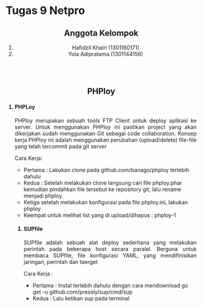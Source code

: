 <h1>Tugas 9 Netpro</h1>

<center>
<h2>Anggota Kelompok</h2>
<ol>
    <li>Hafidzil Khairi (1301160171)</li>
    <li>Yola Adipratama (1301144156)</li>
</ol>

<br/>
<br/>
<h2>PHPloy</h2>
</center>

<ol>

<h4><li>PHPLoy</li></h4>
<p align="justify">
PHPloy merupakan sebuah tools FTP Client untuk deploy aplikasi ke server. Untuk menggunakan PHPloy ini pastikan project yang akan dikerjakan sudah menggunakan Git sebagai code collaboration. Konsep kerja PHPloy ini adalah menggunakan perubahan (upload/delete) file-file yang telah tercommit pada git server

Cara Kerja:
- Pertama : Lakukan clone pada github.com/banago/phploy terlebih dahulu
- Kedua : Setelah melakukan clone langsung cari file phploy.phar kemudian pindahkan file tersebut ke repository git, lalu rename menjadi phploy.
- Ketiga setelah melakukan konfigurasi pada file phploy.ini, lakukan phploy
- Keempat untuk melihat list yang di upload/dihapus : phploy-1
<p>

<ol>
  
<h4><li>SUPfile</li></h4>
<p align="justify">
SUPfile adalah sebuah alat deploy sederhana yang melakukan perintah pada beberapa host secara paralel. Berguna untuk membaca SUPfile, file konfigurasi YAML, yang mendifinisikan jaringan, perintah dan taerget

Cara Kerja :
- Pertama : Instal terlebih dahulu dengan cara mendownload go get -u github.com/pressly/sup/cmd/sup
- Kedua : Lalu ketikan sup pada terminal
<p>

</ol>

